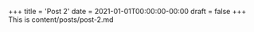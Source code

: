+++
title = 'Post 2'
date = 2021-01-01T00:00:00-00:00
draft = false
+++
This is content/posts/post-2.md
